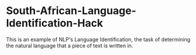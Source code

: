 # South-African-Language-Identification-Hack
This is an example of NLP's Language Identification, the task of determining the natural language that a piece of text is written in.
